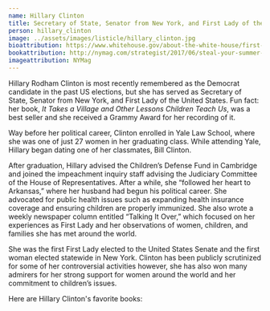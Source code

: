 ```yaml
---
name: Hillary Clinton
title: Secretary of State, Senator from New York, and First Lady of the United States
person: hillary_clinton
image: ../assets/images/listicle/hillary_clinton.jpg
bioattribution: https://www.whitehouse.gov/about-the-white-house/first-ladies/hillary-rodham-clinton/
bookattribution: http://nymag.com/strategist/2017/06/steal-your-summer-reading-list-from-hillary-clinton.html
imageattribution: NYMag
---
```


Hillary Rodham Clinton is most recently remembered as the Democrat candidate in the past US elections, but she has served as Secretary of State, Senator from New York, and First Lady of the United States. Fun fact: her book, <i>It Takes a Village and Other Lessons Children Teach Us</i>, was a best seller and she received a Grammy Award for her recording of it.

Way before her political career, Clinton enrolled in Yale Law School, where she was one of just 27 women in her graduating class. While attending Yale, Hillary began dating one of her classmates, Bill Clinton.

After graduation, Hillary advised the Children’s Defense Fund in Cambridge and joined the impeachment inquiry staff advising the Judiciary Committee of the House of Representatives. After a while, she “followed her heart to Arkansas,” where her husband had begun his political career. She advocated for public health issues such as expanding health insurance coverage and ensuring children are properly immunized. She also wrote a weekly newspaper column entitled “Talking It Over,” which focused on her experiences as First Lady and her observations of women, children, and families she has met around the world. 

She was the first First Lady elected to the United States Senate and the first woman elected statewide in New York. Clinton has been publicly scrutinized for some of her controversial activities however, she has also won many admirers for her strong support for women around the world and her commitment to children’s issues.

Here are Hillary Clinton's favorite books:








